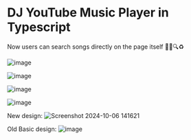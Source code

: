 # DJ YouTube Music Player in Typescript

Now users can search songs directly on the page itself 🎉✅🔍♻️

![image](https://github.com/user-attachments/assets/364e27a4-11d8-4937-928d-7e44a08cd84b)


![image](https://github.com/user-attachments/assets/383d27bd-f099-4172-9dda-7e0a64098908)


![image](https://github.com/user-attachments/assets/71f6c6be-3515-4a9d-8df0-e6a8722c39f3)


![image](https://github.com/user-attachments/assets/3116ab61-2441-439c-a350-db33ea8b72b8)



New design:
![Screenshot 2024-10-06 141621](https://github.com/user-attachments/assets/903b04c5-b203-4c58-bdd4-4d90bfccccd8)




Old Basic design:
![image](https://github.com/user-attachments/assets/076e3d24-765e-4510-8b15-38763a6ac033)
